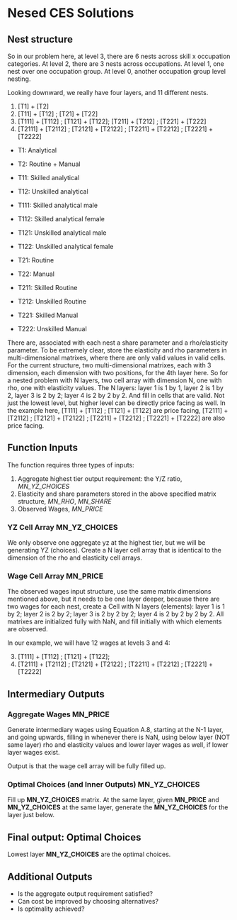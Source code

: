 # Nesed CES Solutions

## Nest structure

So in our problem here, at level 3, there are 6 nests across skill x occupation categories. At level 2, there are 3 nests across occupations. At level 1, one nest over one occupation group. At level 0, another occupation group level nesting.

Looking downward, we really have four layers, and 11 different nests.

1. [T1] + [T2]
2. [T11] + [T12] ; [T21] + [T22]
3. [T111] + [T112] ; [T121] + [T122]; [T211] + [T212] ; [T221] + [T222]
4. [T2111] + [T2112] ; [T2121] + [T2122] ; [T2211] + [T2212] ; [T2221] + [T2222]

- T1: Analytical
- T2: Routine + Manual

- T11: Skilled analytical
- T12: Unskilled analytical

- T111: Skilled analytical male
- T112: Skilled analytical female
- T121: Unskilled analytical male
- T122: Unskilled analytical female

- T21: Routine
- T22: Manual

- T211: Skilled Routine
- T212: Unskilled Routine
- T221: Skilled Manual
- T222: Unskilled Manual

There are, associated with each nest a share parameter and a rho/elasticity parameter. To be extremely clear, store the elasticity and rho parameters in multi-dimensional matrixes, where there are only valid values in valid cells. For the current structure, two multi-dimensional matrixes, each with 3 dimension, each dimension with two positions, for the 4th layer here. So for a nested problem with N layers, two cell array with dimension N, one with rho, one with elasticity values. The N layers: layer 1 is 1 by 1, layer 2 is 1 by 2, layer 3 is 2 by 2; layer 4 is 2 by 2 by 2. And fill in cells that are valid. Not just the lowest level, but higher level can be directly price facing as well. In the example here,  [T111] + [T112] ; [T121] + [T122] are price facing, [T2111] + [T2112] ; [T2121] + [T2122] ; [T2211] + [T2212] ; [T2221] + [T2222] are also price facing.

## Function Inputs

The function requires three types of inputs:

1. Aggregate highest tier output requirement: the Y/Z ratio, *MN_YZ_CHOICES*
2. Elasticity and share parameters stored in the above specified matrix structure, *MN_RHO*, *MN_SHARE*
3. Observed Wages, *MN_PRICE*

### YZ Cell Array MN_YZ_CHOICES

We only observe one aggregate yz at the highest tier, but we will be generating YZ (choices). Create a N layer cell array that is identical to the dimension of the rho and elasticity cell arrays.

### Wage Cell Array MN_PRICE

The observed wages input structure, use the same matrix dimensions mentioned above, but it needs to be one layer deeper, because there are two wages for each nest, create a Cell with N layers (elements): layer 1 is 1 by 2; layer 2 is 2 by 2; layer 3 is 2 by 2 by 2; layer 4 is 2 by 2 by 2 by 2. All matrixes are initialized fully with NaN, and fill initially with which elements are observed.

In our example, we will have 12 wages at levels 3 and 4:

3. [T111] + [T112] ; [T121] + [T122];
4. [T2111] + [T2112] ; [T2121] + [T2122] ; [T2211] + [T2212] ; [T2221] + [T2222]

## Intermediary Outputs

### Aggregate Wages MN_PRICE

Generate intermediary wages using Equation A.8, starting at the N-1 layer, and going upwards, filling in whenever there is NaN, using below layer (NOT same layer) rho and elasticity values and lower layer wages as well, if lower layer wages exist.

Output is that the wage cell array will be fully filled up.

### Optimal Choices (and Inner Outputs) MN_YZ_CHOICES

Fill up **MN_YZ_CHOICES** matrix. At the same layer, given **MN_PRICE** and **MN_YZ_CHOICES** at the same layer, generate the **MN_YZ_CHOICES** for the layer just below.

## Final output: Optimal Choices

Lowest layer **MN_YZ_CHOICES** are the optimal choices.

## Additional Outputs

+ Is the aggregate output requirement satisfied?
+ Can cost be improved by choosing alternatives?
+ Is optimality achieved?
